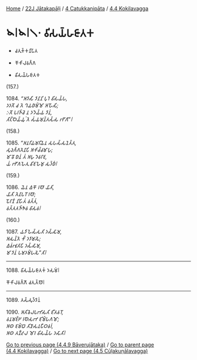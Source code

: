 
[Home](/) / [22J Jātakapāḷi](../../../22J.md) / [4 Catukkanipāta](../../4.md) / [4.4 Kokilavagga](../4.4.md)

# 𑁪𑁇𑁪𑁇𑁧𑁦 𑀯𑀺𑀲𑀬𑁆𑀳𑀚𑀸𑀢𑀓

* 𑀘𑀢𑀼𑀓𑁆𑀓𑀦𑀺𑀧𑀸𑀢

* 𑀓𑁄𑀓𑀺𑀮𑀯𑀕𑁆𑀕

* 𑀯𑀺𑀲𑀬𑁆𑀳𑀚𑀸𑀢𑀓

(157.)

1084\. _“𑀅𑀤𑀸𑀲𑀺 𑀤𑀸𑀦𑀸𑀦𑀺 𑀧𑀼𑀭𑁂 𑀯𑀺𑀲𑀬𑁆𑀳,_  
_𑀤𑀤𑀢𑁄 𑀘 𑀢𑁂 𑀔𑀬𑀥𑀫𑁆𑀫𑁄 𑀅𑀳𑁄𑀲𑀺;_  
_𑀇𑀢𑁄 𑀧𑀭𑀜𑁆𑀘𑁂 𑀦 𑀤𑀤𑁂𑀬𑁆𑀬 𑀤𑀸𑀦𑀁,_  
_𑀢𑀺𑀝𑁆𑀞𑁂𑀬𑁆𑀬𑀼𑀁 𑀢𑁂 𑀲𑀁𑀬𑀫𑀦𑁆𑀢𑀲𑁆𑀲 𑀪𑁄𑀕𑀸”𑁇_  


(158.)

1085\. _“𑀅𑀦𑀭𑀺𑀬𑀫𑀭𑀺𑀬𑁂𑀦 𑀲𑀳𑀲𑁆𑀲𑀦𑁂𑀢𑁆𑀢,_  
_𑀲𑀼𑀤𑀼𑀕𑁆𑀕𑀢𑁂𑀦𑀸𑀧𑀺 𑀅𑀓𑀺𑀘𑁆𑀘𑀫𑀸𑀳𑀼;_  
_𑀫𑀸 𑀯𑁄 𑀥𑀦𑀁 𑀢𑀁 𑀅𑀳𑀼 𑀤𑁂𑀯𑀭𑀸𑀚,_  
_𑀬𑀁 𑀪𑁄𑀕𑀳𑁂𑀢𑀼 𑀯𑀺𑀚𑀳𑁂𑀫𑀼 𑀲𑀤𑁆𑀥𑀁𑁇_  


(159.)

1086\. _𑀬𑁂𑀦 𑀏𑀓𑁄 𑀭𑀣𑁄 𑀬𑀸𑀢𑀺,_  
_𑀬𑀸𑀢𑀺 𑀢𑁂𑀦𑀸𑀧𑀭𑁄 𑀭𑀣𑁄;_  
_𑀧𑁄𑀭𑀸𑀡𑀁 𑀦𑀺𑀳𑀺𑀢𑀁 𑀯𑀢𑁆𑀢𑀁,_  
_𑀯𑀢𑁆𑀢𑀢𑀜𑁆𑀜𑁂𑀯 𑀯𑀸𑀲𑀯𑁇_  


(160.)

1087\. _𑀬𑀤𑀺 𑀳𑁂𑀲𑁆𑀲𑀢𑀺 𑀤𑀲𑁆𑀲𑀸𑀫,_  
_𑀅𑀲𑀦𑁆𑀢𑁂 𑀓𑀺𑀁 𑀤𑀤𑀸𑀫𑀲𑁂;_  
_𑀏𑀯𑀁𑀪𑀽𑀢𑀸𑀧𑀺 𑀤𑀲𑁆𑀲𑀸𑀫,_  
_𑀫𑀸 𑀤𑀸𑀦𑀁 𑀧𑀫𑀤𑀫𑁆𑀳𑀲𑁂”𑀢𑀺𑁇_  


---

1088\. 𑀯𑀺𑀲𑀬𑁆𑀳𑀚𑀸𑀢𑀓𑀁 𑀤𑀲𑀫𑀁𑁇

  
𑀓𑁄𑀓𑀺𑀮𑀯𑀕𑁆𑀕𑁄 𑀘𑀢𑀼𑀢𑁆𑀣𑁄𑁇



---

1089\. 𑀢𑀲𑁆𑀲𑀼𑀤𑁆𑀤𑀸𑀦𑀁



1090\. _𑀅𑀢𑀺𑀯𑁂𑀮𑀧𑀪𑀸𑀲𑀢𑀺 𑀚𑀻𑀢𑀯𑀭𑁄,_  
_𑀯𑀦𑀫𑀚𑁆𑀛 𑀭𑀣𑁂𑀲𑀪 𑀚𑀺𑀫𑁆𑀳𑀕𑀫𑁄;_  
_𑀅𑀣 𑀚𑀫𑁆𑀩𑀼 𑀢𑀺𑀡𑀸𑀲𑀦𑀧𑀻𑀞𑀯𑀭𑀁,_  
_𑀅𑀣 𑀢𑀡𑁆𑀟𑀼𑀮 𑀫𑁄𑀭 𑀯𑀺𑀲𑀬𑁆𑀳 𑀤𑀲𑀸𑀢𑀺𑁇_  


[Go to previous page (4.4.9 Bāverujātaka)](4.4.9.md) / [Go to parent page (4.4 Kokilavagga)](../4.4.md) / [Go to next page (4.5 Cūḷakuṇālavagga)](../4.5.md)



